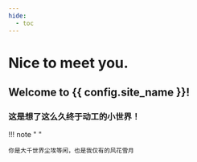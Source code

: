 ```yaml
---
hide:
  - toc
---
```



# Nice to meet you.

## Welcome to {{ config.site_name }}!
### 这是想了这么久终于动工的小世界！

!!! note " "

    你是大千世界尘埃等闲，也是我仅有的风花雪月



